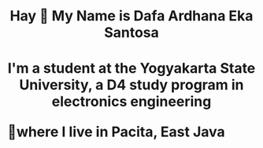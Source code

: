 <h1 align="center">Hay 👋 My Name is Dafa Ardhana Eka Santosa
<h1 align="center">I'm a student at the Yogyakarta State University, a D4 study program in electronics engineering 
<p align="left">📍where I live in Pacita, East Java 
